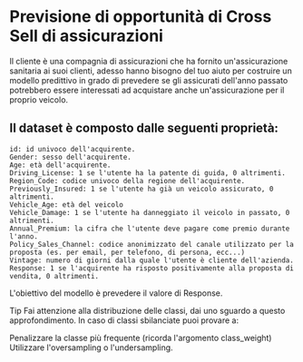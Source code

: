 # Previsione di opportunità di Cross Sell di assicurazioni
Il cliente è una compagnia di assicurazioni che ha fornito un'assicurazione sanitaria ai suoi clienti, adesso hanno bisogno del tuo aiuto per costruire un modello predittivo in grado di prevedere se gli assicurati dell'anno passato potrebbero essere interessati ad acquistare anche un'assicurazione per il proprio veicolo.

## Il dataset è composto dalle seguenti proprietà:

```
id: id univoco dell'acquirente.
Gender: sesso dell'acquirente.
Age: età dell'acquirente.
Driving_License: 1 se l'utente ha la patente di guida, 0 altrimenti.
Region_Code: codice univoco della regione dell'acquirente.
Previously_Insured: 1 se l'utente ha già un veicolo assicurato, 0 altrimenti.
Vehicle_Age: età del veicolo
Vehicle_Damage: 1 se l'utente ha danneggiato il veicolo in passato, 0 altrimenti.
Annual_Premium: la cifra che l'utente deve pagare come premio durante l'anno.
Policy_Sales_Channel: codice anonimizzato del canale utilizzato per la proposta (es. per email, per telefono, di persona, ecc...)
Vintage: numero di giorni dalla quale l'utente è cliente dell'azienda.
Response: 1 se l'acquirente ha risposto positivamente alla proposta di vendita, 0 altrimenti.
```

L'obiettivo del modello è prevedere il valore di Response.

Tip Fai attenzione alla distribuzione delle classi, dai uno sguardo a questo approfondimento. In caso di classi sbilanciate puoi provare a:

Penalizzare la classe più frequente (ricorda l'argomento class_weight)
Utilizzare l'oversampling o l'undersampling.
